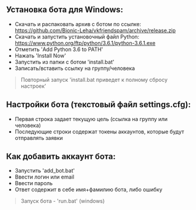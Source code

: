 Установка бота для Windows:
---
* Скачать  и распаковать архив с ботом по ссылке:
https://github.com/Bionic-Leha/vkfriendspam/archive/release.zip
* Скачать и запустить установочный файл Python:
https://www.python.org/ftp/python/3.6.1/python-3.6.1.exe
* Отметить 'Add Python 3.6 to PATH'
* Нажать 'Install Now'
* Запустить из папки с ботом 'install.bat'
* Записать/вставить ссылку на группу/человека
>Повторный запуск 'install.bat приведет к полному сбросу настроек'

Настройки бота (текстовый файл settings.cfg):
---
* Первая строка задает текущую цель (ссылка на группу или человека)
* Последующие строки содержат токены аккаунтов, которые будут отправлять заявки

Как добавить аккаунт бота:
---
* Запустить 'add_bot.bat'
* Ввести логин или email
* Ввести пароль
* Ответ содержит в себе имя+фамилию бота, либо ошибку

>Запуск бота - 'run.bat' (windows)